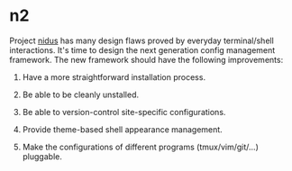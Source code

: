 # n2

Project [nidus](https://github.com/hengyang-zhao/nidus.git) has many design flaws proved by everyday terminal/shell interactions. It's time to design the next generation config management framework. The new framework should have the following improvements:

1. Have a more straightforward installation process.

2. Be able to be cleanly unstalled.

3. Be able to version-control site-specific configurations.

4. Provide theme-based shell appearance management.

5. Make the configurations of different programs (tmux/vim/git/...) pluggable.
